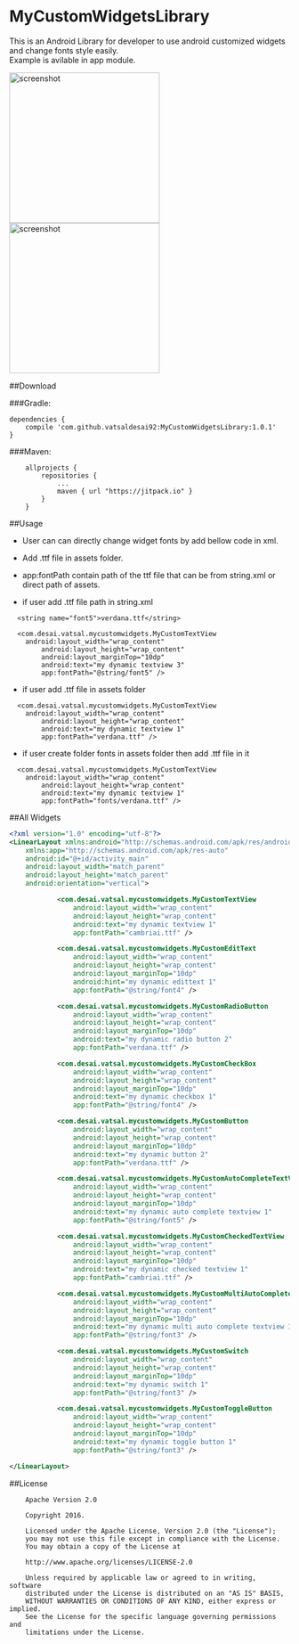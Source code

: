 # MyCustomWidgetsLibrary
This is an Android Library for developer to use android customized widgets and change fonts style easily.
<br>
Example is avilable in app module.

<p>
<img src="https://raw.githubusercontent.com/vatsaldesai92/MyCustomWidgetsLibrary/master/app/src/main/assets/images/mycustomwidgets1.png" alt="screenshot" width="270">

<img src="https://raw.githubusercontent.com/vatsaldesai92/MyCustomWidgetsLibrary/master/app/src/main/assets/images/mycustomwidgets2.png" alt="screenshot" width="270">
</p>

##Download

###Gradle:
~~~
dependencies {
    compile 'com.github.vatsaldesai92:MyCustomWidgetsLibrary:1.0.1'
}
~~~

###Maven:
~~~
    allprojects {
		repositories {
			...
			maven { url "https://jitpack.io" }
		}
	}
~~~

##Usage

- User can can directly change widget fonts by add bellow code in xml.
- Add .ttf file in assets folder.
- app:fontPath contain path of the ttf file that can be from string.xml or direct path of assets.

- if user add .ttf file path in string.xml
~~~
  <string name="font5">verdana.ttf</string>

  <com.desai.vatsal.mycustomwidgets.MyCustomTextView
  	android:layout_width="wrap_content"
        android:layout_height="wrap_content"
        android:layout_marginTop="10dp"
        android:text="my dynamic textview 3"
        app:fontPath="@string/font5" />
~~~
- if user add .ttf file in assets folder
~~~
  <com.desai.vatsal.mycustomwidgets.MyCustomTextView
  	android:layout_width="wrap_content"
        android:layout_height="wrap_content"
        android:text="my dynamic textview 1"
        app:fontPath="verdana.ttf" />
~~~
- if user create folder fonts in assets folder then add .ttf file in it
~~~
  <com.desai.vatsal.mycustomwidgets.MyCustomTextView
  	android:layout_width="wrap_content"
        android:layout_height="wrap_content"
        android:text="my dynamic textview 1"
        app:fontPath="fonts/verdana.ttf" />
~~~

##All Widgets
~~~xml
<?xml version="1.0" encoding="utf-8"?>
<LinearLayout xmlns:android="http://schemas.android.com/apk/res/android"
    xmlns:app="http://schemas.android.com/apk/res-auto"
    android:id="@+id/activity_main"
    android:layout_width="match_parent"
    android:layout_height="match_parent"
    android:orientation="vertical">

            <com.desai.vatsal.mycustomwidgets.MyCustomTextView
                android:layout_width="wrap_content"
                android:layout_height="wrap_content"
                android:text="my dynamic textview 1"
                app:fontPath="cambriai.ttf" />

            <com.desai.vatsal.mycustomwidgets.MyCustomEditText
                android:layout_width="wrap_content"
                android:layout_height="wrap_content"
                android:layout_marginTop="10dp"
                android:hint="my dynamic edittext 1"
                app:fontPath="@string/font4" />

            <com.desai.vatsal.mycustomwidgets.MyCustomRadioButton
                android:layout_width="wrap_content"
                android:layout_height="wrap_content"
                android:layout_marginTop="10dp"
                android:text="my dynamic radio button 2"
                app:fontPath="verdana.ttf" />

            <com.desai.vatsal.mycustomwidgets.MyCustomCheckBox
                android:layout_width="wrap_content"
                android:layout_height="wrap_content"
                android:layout_marginTop="10dp"
                android:text="my dynamic checkbox 1"
                app:fontPath="@string/font4" />

            <com.desai.vatsal.mycustomwidgets.MyCustomButton
                android:layout_width="wrap_content"
                android:layout_height="wrap_content"
                android:layout_marginTop="10dp"
                android:text="my dynamic button 2"
                app:fontPath="verdana.ttf" />

            <com.desai.vatsal.mycustomwidgets.MyCustomAutoCompleteTextView
                android:layout_width="wrap_content"
                android:layout_height="wrap_content"
                android:layout_marginTop="10dp"
                android:text="my dynamic auto complete textview 1"
                app:fontPath="@string/font5" />

            <com.desai.vatsal.mycustomwidgets.MyCustomCheckedTextView
                android:layout_width="wrap_content"
                android:layout_height="wrap_content"
                android:layout_marginTop="10dp"
                android:text="my dynamic checked textview 1"
                app:fontPath="cambriai.ttf" />

            <com.desai.vatsal.mycustomwidgets.MyCustomMultiAutoCompleteTextView
                android:layout_width="wrap_content"
                android:layout_height="wrap_content"
                android:layout_marginTop="10dp"
                android:text="my dynamic multi auto complete textview 1"
                app:fontPath="@string/font3" />

            <com.desai.vatsal.mycustomwidgets.MyCustomSwitch
                android:layout_width="wrap_content"
                android:layout_height="wrap_content"
                android:layout_marginTop="10dp"
                android:text="my dynamic switch 1"
                app:fontPath="@string/font3" />

            <com.desai.vatsal.mycustomwidgets.MyCustomToggleButton
                android:layout_width="wrap_content"
                android:layout_height="wrap_content"
                android:layout_marginTop="10dp"
                android:text="my dynamic toggle button 1"
                app:fontPath="@string/font3" />

</LinearLayout>
~~~

##License
~~~
    Apache Version 2.0

    Copyright 2016.

    Licensed under the Apache License, Version 2.0 (the "License");
    you may not use this file except in compliance with the License.
    You may obtain a copy of the License at

    http://www.apache.org/licenses/LICENSE-2.0

    Unless required by applicable law or agreed to in writing, software
    distributed under the License is distributed on an "AS IS" BASIS,
    WITHOUT WARRANTIES OR CONDITIONS OF ANY KIND, either express or implied.
    See the License for the specific language governing permissions and
    limitations under the License.
~~~
